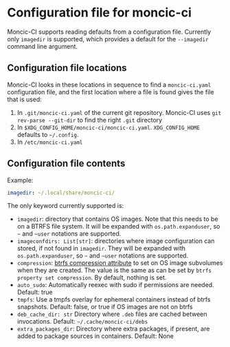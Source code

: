 # Configuration file for moncic-ci

Moncic-CI supports reading defaults from a configuration file. Currently only
`imagedir` is supported, which provides a default for the `--imagedir` command
line argument.


## Configuration file locations

Moncic-CI looks in these locations in sequence to find a `moncic-ci.yaml`
configuration file, and the first location where a file is found gives the file
that is used:

1. In `.git/moncic-ci.yaml` of the current git repository. Moncic-CI uses `git
   rev-parse --git-dir` to find the right `.git` directory
2. In `$XDG_CONFIG_HOME/moncic-ci/moncic-ci.yaml`. `XDG_CONFIG_HOME` defaults
   to `~/.config`.
3. In `/etc/moncic-ci.yaml`


## Configuration file contents

Example:

```yaml
imagedir: ~/.local/share/moncic-ci/
```

The only keyword currently supported is:

* `imagedir`: directory that contains OS images. Note that this needs to be on
  a BTRFS file system. It will be expanded with `os.path.expanduser`, so `~`
  and `~user` notations are supported.
* `imageconfdirs: List[str]`: directories where image configuration can stored,
  if not found in `imagedir`. They will be expanded with `os.path.expanduser`,
  so `~` and `~user` notations are supported.
* `compression`: [btrfs compression attribute](https://btrfs.wiki.kernel.org/index.php/Compression)
  to set on OS image subvolumes when they are created. The value is the same as
  can be set by `btrfs property set compression`. By default, nothing is set.
* `auto_sudo`: Automatically reexec with sudo if permissions are needed.
  Default: true
* `tmpfs`: Use a tmpfs overlay for ephemeral containers instead of btrfs
  snapshots. Default: false, or true if OS images are not on btrfs
* `deb_cache_dir: str` Directory where `.deb` files are cached between
  invocations. Default: `~/.cache/moncic-ci/debs`
* `extra_packages_dir`: Directory where extra packages, if present, are added
  to package sources in containers. Default: None
